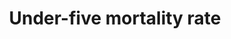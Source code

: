 ---
actual_indicator_available: Mortality rate for infants and children younger than 5
  years old in the United States
actual_indicator_available_description: Mortality rate for infants and children younger
  than 5 years old per 1,000 live births
computation_units: Individual
data_non_statistical: false
date_of_national_source_publication: December, 2016
goal_meta_link: http://unstats.un.org/sdgs/files/metadata-compilation/Metadata-Goal-3.pdf
graph: longitudinal
graph_title: Mortality rate for US infants and children younger than 5 years old
graph_type: line
has_metadata: true
indicator: 3.2.1
indicator_definition: The probability of a child born in a specific year or period
  dying before reaching the age of 5 years, if subject to age_ specific mortality
  rates of that period, expressed per 1000 live births. The under_five mortality rate
  as defined here is, strictly speaking, not a rate (i.e. the number of deaths divided
  by the number of population at risk during a certain period of time) but a probability
  of death derived from a life table and expressed as a rate per 1000 live births.
indicator_name: Under-five mortality rate
indicator_sort_order: 03-02-01
indicator_variable: under5_mortalityrate
layout: indicator
method_of_computation: 'Number of deaths among children aged 0-4 years (0-59 months
  of age), broken down by age groups / Number of live births Method of measurement
  The most frequently used methods using the above_mentioned data sources are as follows:
  Civil registration: Number of deaths at age 0_5 and population of the same age are
  used to calculate death rates which are then converted into age_specific probability
  of dying.Census and surveys: An indirect method is used based on questions to each
  woman of reproductive age as to how many children she has ever given birth to and
  how many are still alive. The Brass method and model life tables are then used to
  obtain an estimate of under_five and infant mortality rates. Census often includes
  questions on household deaths in the last 12 months, which can be used to calculate
  mortality estimates.Surveys: A direct method is used based on birth history - a
  series of detailed questions on each child a woman has given birth to during her
  lifetime. Neonatal, post_neonatal, infant, child and under_five mortality estimates
  can be derived from full birth history module.Method of estimation The United Nation
  Inter_agency Group for Child Mortality Estimation (UN_IGME) produces trends of under_five
  mortality with a standardized methodology depending on the type and quality of source
  of data available. The UN IGME applies the Bayesian B_splines bias_reduction model
  to empirical data to derive trend estimates of under_five mortality for all countries.
  See the UN IGME link for details. The UN GME estimates are not necessarily the same
  as the official national data. Predominant type of statistics: adjusted and estimated.'
national_geographical_coverage: United States
periodicity: Annual
permalink: /3-2-1/
published: true
reporting_status: complete
scheduled_update_by_national_source: December, 2017
sdg_goal: 3
source_active_1: true
source_agency_staff_email_1: AMBranum@cdc.gov
source_agency_staff_name_1: Mortality Statistics Branch, Division of Vital Statistics,
  National Center for Health Statistics
source_agency_survey_dataset_1: 'National Vital Statistics System, Underlying Cause
  of Death data file '
source_notes_1: null
source_title_1: null
source_url_1: http://www.cdc.gov/nchs/data_access/vitalstatsonline.htm
target: By 2030, end preventable deaths of newborns and children under 5 years of
  age, with all countries aiming to reduce neonatal mortality to at least as low as
  12 per 1,000 live births and under-5 mortality to at least as low as 25 per 1,000
  live births.
target_id: '3.2'
title: Under-five mortality rate
un_custodial_agency: UNICEF (DESA Population Divsion, World Bank)
un_designated_tier: '1'
us_method_of_computation: Number of deaths to infants and children younger than 5
  years divided by the number of births for a given year, expressed per 1,000 live
  births
variable_description: null
variable_notes: null
---